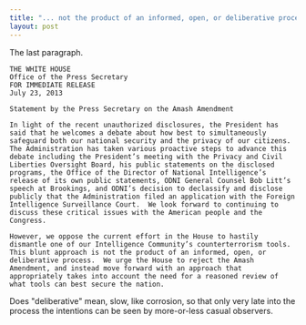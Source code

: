 ```yaml
---
title: "... not the product of an informed, open, or deliberative process ..."
layout: post
---
```


The last paragraph.

    THE WHITE HOUSE
    Office of the Press Secretary
    FOR IMMEDIATE RELEASE
    July 23, 2013
     
    Statement by the Press Secretary on the Amash Amendment
     
    In light of the recent unauthorized disclosures, the President has said that he welcomes a debate about how best to simultaneously safeguard both our national security and the privacy of our citizens.  The Administration has taken various proactive steps to advance this debate including the President’s meeting with the Privacy and Civil Liberties Oversight Board, his public statements on the disclosed programs, the Office of the Director of National Intelligence’s release of its own public statements, ODNI General Counsel Bob Litt’s speech at Brookings, and ODNI’s decision to declassify and disclose publicly that the Administration filed an application with the Foreign Intelligence Surveillance Court.  We look forward to continuing to discuss these critical issues with the American people and the Congress.
     
    However, we oppose the current effort in the House to hastily dismantle one of our Intelligence Community’s counterterrorism tools.  This blunt approach is not the product of an informed, open, or deliberative process.  We urge the House to reject the Amash Amendment, and instead move forward with an approach that appropriately takes into account the need for a reasoned review of what tools can best secure the nation.

Does "deliberative" mean, slow, like corrosion, so that only very late into the
process the intentions can be seen by more-or-less casual observers.
